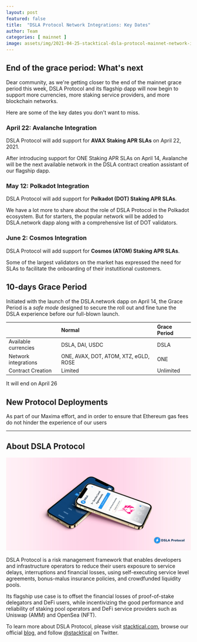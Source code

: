 ```yaml
---
layout: post
featured: false
title:  "DSLA Protocol Network Integrations: Key Dates"
author: Team
categories: [ mainnet ]
image: assets/img/2021-04-25-stacktical-dsla-protocol-mainnet-network-integration-roadmap-blockchain-cryptocurrency-fintech-legaltech-insurtech-itsm-slm-sla-defi.jpg
---
```


## End of the grace period: What's next

Dear community, as we're getting closer to the end of the mainnet grace period this week, DSLA Protocol and its flagship dapp will now begin to support more currencies, more staking service providers, and more blockchain networks. 

Here are some of the key dates you don't want to miss.

### April 22: Avalanche Integration

DSLA Protocol will add support for **AVAX Staking APR SLAs** on April 22, 2021. 

After introducing support for ONE Staking APR SLAs on April 14, Avalanche will be the next available network in the DSLA contract creation assistant of our flagship dapp.

### May 12: Polkadot Integration

DSLA Protocol will add support for **Polkadot (DOT) Staking APR SLAs**.

We have a lot more to share about the role of DSLA Protocol in the Polkadot ecosystem. But for starters, the popular network will be added to DSLA.network dapp along with a comprehensive list of DOT validators.

### June 2: Cosmos Integration

DSLA Protocol will add support for **Cosmos (ATOM) Staking APR SLAs**.

Some of the largest validators on the market has expressed the need for SLAs to facilitate the onboarding of their instutitional customers.

## 10-days Grace Period

Initiated with the launch of the DSLA.network dapp on April 14, the Grace Period is a *safe mode* designed to secure the roll out and fine tune the DSLA experience before our full-blown launch.

|         | Normal           | Grace Period
| :------------- | :------------- | :------------- | 
| Available currencies | DSLA, DAI, USDC | DSLA
| Network integrations | ONE, AVAX, DOT, ATOM, XTZ, eGLD, ROSE | ONE
| Contract Creation | Limited | Unlimited

It will end on April 26

## New Protocol Deployments

As part of our Maxima effort, and in order to ensure that Ethereum gas fees do not hinder the experience of our users

___


## About DSLA Protocol

[![DSLA Protocol](/assets/img/dsla-network_device-duo-stacked.jpg)](https://info.uniswap.org/pair/0xd0fbb87e47da9987d345dbdf3a34d4266cf5ebe9)

DSLA Protocol is a risk management framework that enables developers and infrastructure operators to reduce their users exposure to service delays, interruptions and financial losses, using self-executing service level agreements, bonus-malus insurance policies, and crowdfunded liquidity pools.

Its flagship use case is to offset the financial losses of proof-of-stake delegators and DeFi users, while incentivizing the good performance and reliability of staking pool operators and DeFi service providers such as Uniswap (AMM) and OpenSea (NFT).

To learn more about DSLA Protocol, please visit [stacktical.com](https://stacktical.com), browse our official [blog](https://blog.stacktical.com), and follow [@stacktical](https://twitter.com/Stacktical) on Twitter.
